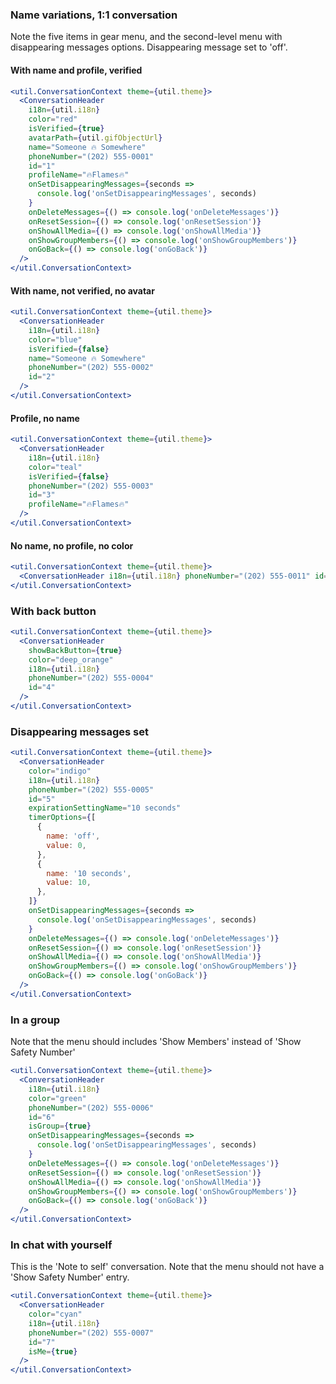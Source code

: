### Name variations, 1:1 conversation

Note the five items in gear menu, and the second-level menu with disappearing messages options. Disappearing message set to 'off'.

#### With name and profile, verified

```jsx
<util.ConversationContext theme={util.theme}>
  <ConversationHeader
    i18n={util.i18n}
    color="red"
    isVerified={true}
    avatarPath={util.gifObjectUrl}
    name="Someone 🔥 Somewhere"
    phoneNumber="(202) 555-0001"
    id="1"
    profileName="🔥Flames🔥"
    onSetDisappearingMessages={seconds =>
      console.log('onSetDisappearingMessages', seconds)
    }
    onDeleteMessages={() => console.log('onDeleteMessages')}
    onResetSession={() => console.log('onResetSession')}
    onShowAllMedia={() => console.log('onShowAllMedia')}
    onShowGroupMembers={() => console.log('onShowGroupMembers')}
    onGoBack={() => console.log('onGoBack')}
  />
</util.ConversationContext>
```

#### With name, not verified, no avatar

```jsx
<util.ConversationContext theme={util.theme}>
  <ConversationHeader
    i18n={util.i18n}
    color="blue"
    isVerified={false}
    name="Someone 🔥 Somewhere"
    phoneNumber="(202) 555-0002"
    id="2"
  />
</util.ConversationContext>
```

#### Profile, no name

```jsx
<util.ConversationContext theme={util.theme}>
  <ConversationHeader
    i18n={util.i18n}
    color="teal"
    isVerified={false}
    phoneNumber="(202) 555-0003"
    id="3"
    profileName="🔥Flames🔥"
  />
</util.ConversationContext>
```

#### No name, no profile, no color

```jsx
<util.ConversationContext theme={util.theme}>
  <ConversationHeader i18n={util.i18n} phoneNumber="(202) 555-0011" id="11" />
</util.ConversationContext>
```

### With back button

```jsx
<util.ConversationContext theme={util.theme}>
  <ConversationHeader
    showBackButton={true}
    color="deep_orange"
    i18n={util.i18n}
    phoneNumber="(202) 555-0004"
    id="4"
  />
</util.ConversationContext>
```

### Disappearing messages set

```jsx
<util.ConversationContext theme={util.theme}>
  <ConversationHeader
    color="indigo"
    i18n={util.i18n}
    phoneNumber="(202) 555-0005"
    id="5"
    expirationSettingName="10 seconds"
    timerOptions={[
      {
        name: 'off',
        value: 0,
      },
      {
        name: '10 seconds',
        value: 10,
      },
    ]}
    onSetDisappearingMessages={seconds =>
      console.log('onSetDisappearingMessages', seconds)
    }
    onDeleteMessages={() => console.log('onDeleteMessages')}
    onResetSession={() => console.log('onResetSession')}
    onShowAllMedia={() => console.log('onShowAllMedia')}
    onShowGroupMembers={() => console.log('onShowGroupMembers')}
    onGoBack={() => console.log('onGoBack')}
  />
</util.ConversationContext>
```

### In a group

Note that the menu should includes 'Show Members' instead of 'Show Safety Number'

```jsx
<util.ConversationContext theme={util.theme}>
  <ConversationHeader
    i18n={util.i18n}
    color="green"
    phoneNumber="(202) 555-0006"
    id="6"
    isGroup={true}
    onSetDisappearingMessages={seconds =>
      console.log('onSetDisappearingMessages', seconds)
    }
    onDeleteMessages={() => console.log('onDeleteMessages')}
    onResetSession={() => console.log('onResetSession')}
    onShowAllMedia={() => console.log('onShowAllMedia')}
    onShowGroupMembers={() => console.log('onShowGroupMembers')}
    onGoBack={() => console.log('onGoBack')}
  />
</util.ConversationContext>
```

### In chat with yourself

This is the 'Note to self' conversation. Note that the menu should not have a 'Show Safety Number' entry.

```jsx
<util.ConversationContext theme={util.theme}>
  <ConversationHeader
    color="cyan"
    i18n={util.i18n}
    phoneNumber="(202) 555-0007"
    id="7"
    isMe={true}
  />
</util.ConversationContext>
```
